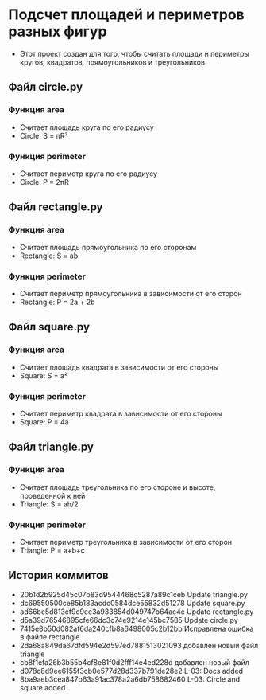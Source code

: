 # Подсчет площадей и периметров разных фигур
- Этот проект создан для того, чтобы считать площади и периметры кругов, квадратов, прямоугольников и треугольников
## Файл circle.py
### Функция area
- Считает площадь круга по его радиусу
- Circle: S = πR²
### Функция perimeter
- Считает периметр круга по его радиусу
- Circle: P = 2πR
## Файл rectangle.py
### Функция area
- Считает площадь прямоугольника по его сторонам
- Rectangle: S = ab
### Функция perimeter
- Считает периметр прямоугольника в зависимости от его сторон 
- Rectangle: P = 2a + 2b
## Файл square.py
### Функция area
- Считает площадь квадрата в зависимости от его стороны
- Square: S = a²
### Функция perimeter
- Считает периметр квадрата в зависимости от его стороны
- Square: P = 4a
## Файл triangle.py
### Функция area
- Считает площадь треугольника по его стороне и высоте, проведенной к ней
- Triangle: S = ah/2
### Функция perimeter
- Считает периметр треугольника в зависимости от его сторон
- Triangle: P = a+b+c
## История коммитов
- 20b1d2b925d45c07b83d9544468c5287a89c1ceb Update triangle.py
- dc69550500ce85b183acdc0584dce55832d51278 Update square.py
- ad66bc5d813cf9c9ee3a933854d049747b64ac4c Update rectangle.py
- d5a39d76546895cfe66dc3c74e9214e145bc7585 Update circle.py
- 7415e8b50d082af6da240cfb8a6498005c2b12bb Исправлена ошибка в файле rectangle
- 2da68a849da67dfd594e2d597ed7881513021093 добавлен новый файл triangle
- cb8f1efa26b3b55b4cf8e81f0d2fff14e4ed228d добавлен новый файл
- d078c8d9ee6155f3cb0e577d28d337b791de28e2 L-03: Docs added
- 8ba9aeb3cea847b63a91ac378a2a6db758682460 L-03: Circle and square added
